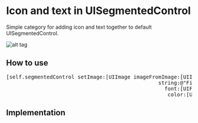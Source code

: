 # Icon and text in UISegmentedControl

Simple category for adding icon and text together to default UISegmentedControl.

![alt tag](https://raw.github.com/maximbilan/UISegmentedControl_IconAndText/master/img/img1.png)
## How to use
<pre>
[self.segmentedControl setImage:[UIImage imageFromImage:[UIImage imageNamed:@"star"]
												 string:@"First"
												   font:[UIFont systemFontOfSize:15]
													color:[UIColor clearColor]] forSegmentAtIndex:0];
</pre>
## Implementation

